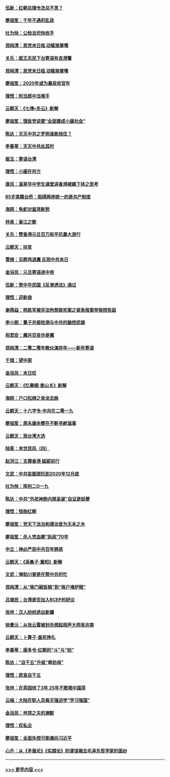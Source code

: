 #### [伍新：红朝总理令怎总不灵？](../pages/nsc993/n11770813.md?t=01070333) 
#### [廖祖笙：千年不遇的乱政](../pages/nsc993/n11770373.md?t=01070333) 
#### [吐为快：公检法司快收手](../pages/nsc993/n11770359.md?t=01070333) 
#### [郑纯清：恶党末日临 动辄挨掌嘴](../pages/nsc993/n11769912.md?t=01070333) 
#### [关乐：就王志民下台寄语有良港警](../pages/nsc993/n11769903.md?t=01070333) 
#### [郑纯清：恶党末日临 动辄挨掌嘴](../pages/nsc993/n11769356.md?t=01070333) 
#### [廖祖笙：2020年或为暴政收官年](../pages/nsc993/n11768216.md?t=01070333) 
#### [理悟：别当郎中当推手](../pages/nsc993/n11768243.md?t=01070333) 
#### [云鹤天：《七律▪冬云》新解](../pages/nsc993/n11768204.md?t=01070333) 
#### [廖祖笙：饿饭党说要“全面建成小康社会”](../pages/nsc993/n11767482.md?t=01070333) 
#### [陈达：天灭中共之罗网谁能挡住？](../pages/nsc993/n11767465.md?t=01070333) 
#### [李春草：天灭中共此其时](../pages/nsc993/n11767452.md?t=01070333) 
#### [振玉：寄语台湾](../pages/nsc993/n11767432.md?t=01070333) 
#### [理悟：小康在何方](../pages/nsc993/n11767394.md?t=01070333) 
#### [唐风：温哥华中学生课堂讲香港被踢下体之思考](../pages/nsc993/n11766848.md?t=01070333) 
#### [85岁美籍台侨：阻碍两岸统一的是共产制度](../pages/nsc993/n11765043.md?t=01070333) 
#### [海网：龟蛇对鼠哭新愁](../pages/nsc993/n11764895.md?t=01070333) 
#### [林泉：香江之歌](../pages/nsc993/n11764415.md?t=01070333) 
#### [关乐：赞香港元旦百万和平抗暴大游行](../pages/nsc993/n11764382.md?t=01070333) 
#### [云鹤天：扶贫](../pages/nsc993/n11764245.md?t=01070333) 
#### [雪绮：见群鸡退鹰  反观中共末日](../pages/nsc993/n11762112.md?t=01070333) 
#### [金浴凤：元旦寄语迷中帝](../pages/nsc993/n11761788.md?t=01070333) 
#### [伍新：贺中华民国《反渗透法》通过](../pages/nsc993/n11761994.md?t=01070333) 
#### [理悟：迎新曲](../pages/nsc993/n11761152.md?t=01070333) 
#### [谢燕益：杨胜军被非法拘禁致死案之紧急报案举报控告函](../pages/nsc993/n11756134.md?t=01070333) 
#### [李小刚：量子共振检测与中共的脑控武器](../pages/nsc993/n11754518.md?t=01070333) 
#### [祝君安：魔共百变亦是魔](../pages/nsc993/n11754469.md?t=01070333) 
#### [郑纯清：二零二零年散伙演弃年——新年寄语](../pages/nsc993/n11754195.md?t=01070333) 
#### [千瑞：望中原](../pages/nsc993/n11754159.md?t=01070333) 
#### [金浴凤：末日叹](../pages/nsc993/n11752359.md?t=01070333) 
#### [云鹤天：《忆秦娥‧娄山关》新解](../pages/nsc993/n11752348.md?t=01070333) 
#### [海网：户口松绑之来龙去脉](../pages/nsc993/n11752328.md?t=01070333) 
#### [云鹤天：十六字令‧中共在二零一九](../pages/nsc993/n11752305.md?t=01070333) 
#### [廖祖笙：周永康余孽在不断寻衅滋事](../pages/nsc993/n11751013.md?t=01070333) 
#### [云鹤天：观台湾大选](../pages/nsc993/n11751007.md?t=01070333) 
#### [陆客：末世民风（四）](../pages/nsc993/n11749203.md?t=01070333) 
#### [赵洪江：支撑香港 砥砺前行](../pages/nsc993/n11748482.md?t=01070333) 
#### [文武：中共妄图顽抗到2020年12月底](../pages/nsc993/n11748446.md?t=01070333) 
#### [吐为快：挥别二O一九](../pages/nsc993/n11748411.md?t=01070333) 
#### [陈达：中共“外扰神韵内禁圣诞”自证是妖孽](../pages/nsc993/n11748226.md?t=01070333) 
#### [理悟：怪胎红朝](../pages/nsc993/n11748206.md?t=01070333) 
#### [廖祖笙：党天下法治和德治皆为无本之木](../pages/nsc993/n11748135.md?t=01070333) 
#### [廖祖笙：杀人党血腥“执政”70年](../pages/nsc993/n11745144.md?t=01070333) 
#### [中立：神必严惩中共百年罪恶](../pages/nsc993/n11744970.md?t=01070333) 
#### [云鹤天：《采桑子‧重阳》新解](../pages/nsc993/n11744948.md?t=01070333) 
#### [文武：弹劾川普是在帮中共的忙](../pages/nsc993/n11744758.md?t=01070333) 
#### [郑纯清：从“挨门砸饭锅”到“挨户堵炉眼”](../pages/nsc993/n11744745.md?t=01070333) 
#### [吕锡民：台湾是否加入RCEP的研议](../pages/nsc993/n11744701.md?t=01070333) 
#### [张林：汉人纷纷逃出新疆](../pages/nsc993/n11743530.md?t=01070333) 
#### [徐曼沅：从张云雷被封杀想起相声大师吴兆南](../pages/nsc993/n11741816.md?t=01070333) 
#### [云鹤天：卜算子‧垂死挣扎](../pages/nsc993/n11739956.md?t=01070333) 
#### [李春草：唐多令‧红朝的“斗”与“拍”](../pages/nsc993/n11739830.md?t=01070333) 
#### [陈达：“自干五”升级“牵妨母”](../pages/nsc993/n11739724.md?t=01070333) 
#### [理悟：悲哀自干五](../pages/nsc993/n11739547.md?t=01070333) 
#### [张林：在茶园待了3年 25年不敢喝中国茶](../pages/nsc993/n11739240.md?t=01070333) 
#### [云端：大陆在职人员每天强迫学“学习强国”](../pages/nsc993/n11738735.md?t=01070333) 
#### [金浴凤：林郑之夫的渊默](../pages/nsc993/n11737735.md?t=01070333) 
#### [理悟：叹私企](../pages/nsc993/n11737715.md?t=01070333) 
#### [廖祖笙：全面失控可能袭向习近平](../pages/nsc993/n11737704.md?t=01070333) 
#### [心升：从《矛盾论》《实践论》的谬误揭去毛泽东哲学家的面纱](../pages/nsc993/n11736962.md?t=01070333) 

----
#### [ >>> 更早内容 <<< ](../indexes/nsc993-earlier.md)
